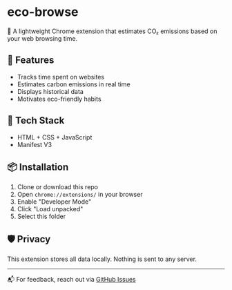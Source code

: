 # eco-browse
🌱 A lightweight Chrome extension that estimates CO₂ emissions based on your web browsing time.

## 🔧 Features
- Tracks time spent on websites
- Estimates carbon emissions in real time
- Displays historical data
- Motivates eco-friendly habits

## 🧠 Tech Stack
- HTML + CSS + JavaScript
- Manifest V3

## 📦 Installation
1. Clone or download this repo
2. Open `chrome://extensions/` in your browser
3. Enable "Developer Mode"
4. Click "Load unpacked"
5. Select this folder

## 🛡️ Privacy
This extension stores all data locally. Nothing is sent to any server.

---

📬 For feedback, reach out via [GitHub Issues](https://github.com/Verdeon/eco-browse/issues)
